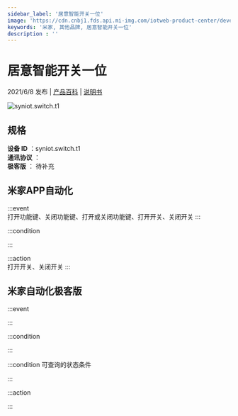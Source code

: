 ```yaml
---
sidebar_label: '居意智能开关一位'
image: 'https://cdn.cnbj1.fds.api.mi-img.com/iotweb-product-center/developer_1584626029837ZMbQRkV5.png?GalaxyAccessKeyId=AKVGLQWBOVIRQ3XLEW&Expires=9223372036854775807&Signature=H4o6CegZsep6qUXF9nGGFQy2uCU='
keywords: '米家, 其他品牌, 居意智能开关一位'
description : ''
---
```

# 居意智能开关一位

2021/6/8 发布 | [产品百科](https://home.mi.com/webapp/content/baike/product/index.html?model=syniot.switch.t1/) | [说明书](https://home.mi.com/views/introduction.html?model=syniot.switch.t1&region=cn)

![syniot.switch.t1](https://cdn.cnbj1.fds.api.mi-img.com/iotweb-product-center/developer_1584626029837ZMbQRkV5.png?GalaxyAccessKeyId=AKVGLQWBOVIRQ3XLEW&Expires=9223372036854775807&Signature=H4o6CegZsep6qUXF9nGGFQy2uCU=)

## 规格  
> 
**设备 ID** ：syniot.switch.t1  
**通讯协议** ：  
**极客版**  ： 待补充 


## 米家APP自动化  

:::event  
打开功能键、关闭功能键、打开或关闭功能键、打开开关、关闭开关
:::

:::condition  

:::

:::action   
打开开关、关闭开关
:::

## 米家自动化极客版  

:::event  

:::

:::condition  

:::

:::condition 可查询的状态条件  

:::

:::action  

:::

        
